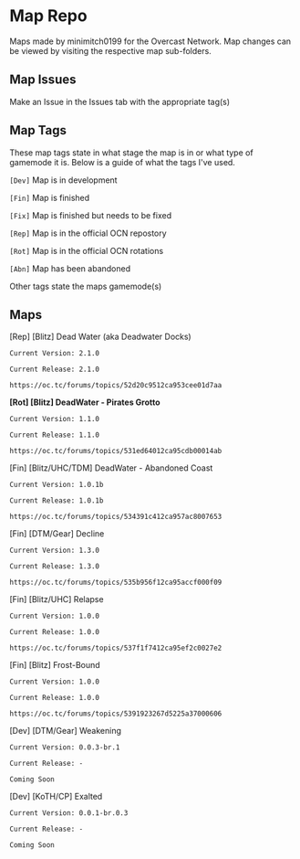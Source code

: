 **Map Repo**
====

Maps made by minimitch0199 for the Overcast Network.
Map changes can be viewed by visiting the respective map sub-folders.

Map Issues
---
Make an Issue in the Issues tab with the appropriate tag(s)

Map Tags
---
These map tags state in what stage the map is in or what type of gamemode it is. Below is a guide of what the tags I've used.

`[Dev]` Map is in development

`[Fin]` Map is finished

`[Fix]` Map is finished but needs to be fixed

`[Rep]` Map is in the official OCN repostory

`[Rot]` Map is in the official OCN rotations

`[Abn]` Map has been abandoned

Other tags state the maps gamemode(s)

Maps
---

[Rep] [Blitz] Dead Water (aka Deadwater Docks)

`Current Version: 2.1.0` 

`Current Release: 2.1.0`

```
https://oc.tc/forums/topics/52d20c9512ca953cee01d7aa
```

**[Rot] [Blitz] DeadWater - Pirates Grotto** 

`Current Version: 1.1.0`

`Current Release: 1.1.0`

```
https://oc.tc/forums/topics/531ed64012ca95cdb00014ab
```

[Fin] [Blitz/UHC/TDM] DeadWater - Abandoned Coast 

`Current Version: 1.0.1b`

`Current Release: 1.0.1b`

```
https://oc.tc/forums/topics/534391c412ca957ac8007653
```

[Fin] [DTM/Gear] Decline 

`Current Version: 1.3.0`

`Current Release: 1.3.0`

```
https://oc.tc/forums/topics/535b956f12ca95accf000f09
```

[Fin] [Blitz/UHC] Relapse

`Current Version: 1.0.0`

`Current Release: 1.0.0`

```
https://oc.tc/forums/topics/537f1f7412ca95ef2c0027e2
```

[Fin] [Blitz] Frost-Bound

`Current Version: 1.0.0`

`Current Release: 1.0.0`

```
https://oc.tc/forums/topics/5391923267d5225a37000606
```

[Dev] [DTM/Gear] Weakening

`Current Version: 0.0.3-br.1`

`Current Release: -`

```
Coming Soon
```

[Dev] [KoTH/CP] Exalted

`Current Version: 0.0.1-br.0.3`

`Current Release: -`

```
Coming Soon
```

